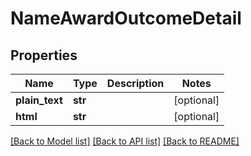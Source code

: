 # NameAwardOutcomeDetail

## Properties
Name | Type | Description | Notes
------------ | ------------- | ------------- | -------------
**plain_text** | **str** |  | [optional] 
**html** | **str** |  | [optional] 

[[Back to Model list]](../README.md#documentation-for-models) [[Back to API list]](../README.md#documentation-for-api-endpoints) [[Back to README]](../README.md)


